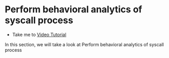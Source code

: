 # Perform behavioral analytics of syscall process
  - Take me to [Video Tutorial](https://kodekloud.com/courses/1378608/lectures/31704762)
  
In this section, we will take a look at Perform behavioral analytics of syscall process
